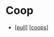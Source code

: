 # Coop

- [[pull]] [[coops]]


[//begin]: # "Autogenerated link references for markdown compatibility"
[pull]: pull "Pull"
[coops]: coops "Coops"
[//end]: # "Autogenerated link references"